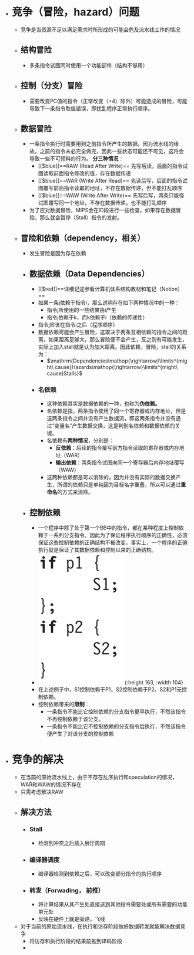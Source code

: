 - # 竞争（冒险，hazard）问题
	- 竞争是当资源不足以满足需求时所形成的可能会危及流水线工作的情况
	- ## 结构冒险
		- 多条指令试图同时使用一个功能部件（结构不够用）
	- ## 控制（分支）冒险
		- 需要改变PC值的指令（正常改变（+4）除外）可能造成的冒险，可能导致下一条指令取值错误，即扰乱程序正常执行顺序。
	- ## 数据冒险
		- 一条指令执行时需要用到之前指令所产生的数据。因为流水线的缘故，之前的指令未必完全做完，因此一些状态可能还不可见，这将会导致一些不可预料的行为。
		  **分三种情况**：
			- [[$blue]]==RAW (Read After Write)== 先写后读，后面的指令试图读取前面指令修改的值，存在数据传递
			- [[$blue]]==WAR (Write After Read)== 先读后写，后面的指令试图覆写前面指令读取的地址，不存在数据传递，但不能打乱顺序
			- [[$blue]]==WAW (Write After Write)== 先写后写，两条只能怪试图覆写同一个地址，不存在数据传递，也不能打乱顺序
		- 为了应对数据冒险，MIPS会在ID段进行一些检查，如果存在数据冒险，那么就会暂停（Stall）指令的发射。
	- ## 冒险和依赖（dependency，相关）
		- 发生冒险是因为存在依赖
		- ## 数据依赖（Data Dependencies）
			- [[$red]]==详细记述参看计算机体系结构教材和笔记（Notion）==
			- 如果一条j依赖于指令i，那么说明存在如下两种情况中的一种：
				- 指令j所使用的一些结果由i产生
				- 指令j依赖于k，而k依赖于i（依赖的传递性）
			- 指令j应该在指令i之后（程序顺序）
			- 数据依赖可能会产生冒险，这取决于两条互相依赖的指令之间的距离，如果距离足够大，那么冒险便不会产生，反之则有可能发生，实际上加入stall就是认为加大距离。因此依赖，冒险，stall的关系为：
				- $\mathrm{Dependencies\mathop{\rightarrow}\limits^{might\ cause}Hazards\mathop{\rightarrow}\limits^{might\ cause}Stalls}$
			- ### 名依赖
				- 这种依赖其实是数据依赖的一种，也称为**伪依赖。**
				- 名依赖是指，两条指令使用了同一个寄存器或内存地址，但是这两条指令之间并没有产生数据流，即这两条指令并没有通过“变量名”产生数据交换，这是判别名依赖和数据依赖的关键。
				- 名依赖有**两种情况**，分别是：
					- **反依赖**：后续的指令覆写前方指令读取的寄存器或内存地址（WAR）
					- **输出依赖**：两条指令试图向同一个寄存器后内存地址覆写（WAW）
				- 这两种依赖都是可以消除的，因为并没有实际的数据交换产生，所谓的依赖只是单纯因为目标名字重叠，所以可以通过**重命名**的方式来消除。
		- ## 控制依赖
			- 一个程序中除了处于第一个BB中的指令，都在某种程度上控制依赖于一系列分支指令。因此为了保证程序执行顺序的正确性，必须保证这些控制依赖的正确结构不被改变。事实上，一个程序的正确执行就是保证了其数据依赖和控制以来的正确结构。
			- ![image.png](../assets/image_1657387107869_0.png){:height 163, :width 104}
			- 在上述例子中，S1控制依赖于P1，S2控制依赖于P2。S2和P1无控制依赖。
			- 控制依赖带来的**限制**：
				- 一条指令不能比它控制依赖的分支指令更早执行，不然该指令不再控制依赖于该分支。
				- 一条指令不能比它不控制依赖的分支指令后执行，不然该指令便产生了对该分支的控制依赖
- # 竞争的解决
	- 在当前的原始流水线上，由于不存在乱序执行和speculation的情况，WAR和WAW的情况不存在
	- 只需考虑解决RAW
	- ## 解决方法
		- ### Stall
			- 检测到冲突之后插入展厅周期
		- ### 编译器调度
			- 编译器检测到依赖之后，可以改变部分指令的执行顺序
		- ### 转发（Forwading， 前推）
			- 将计算结果从其产生处直接送到其他指令需要处或所有需要的功能单元处
			- 反映在硬件上就是旁路，飞线
	- 对于当前的原始流水线，在执行和访存阶段做好数据转发就能解决数据竞争
		- 将访存和执行阶段的结果前推到译码阶段
		-